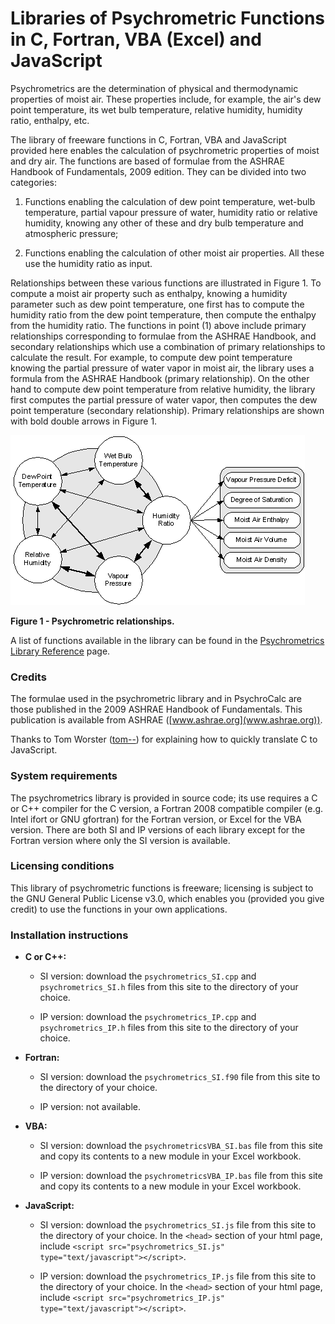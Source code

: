 # Libraries of Psychrometric Functions in C, Fortran, VBA (Excel) and JavaScript


Psychrometrics are the determination of physical and thermodynamic properties of moist air. These properties include, for example, the air's dew point temperature, its wet bulb temperature, relative humidity, humidity ratio, enthalpy, etc.

The library of freeware functions in C, Fortran, VBA and JavaScript provided here enables the calculation of psychrometric properties of moist and dry air. The functions are based of formulae from the ASHRAE Handbook of Fundamentals, 2009 edition. They can be divided into two categories:

 1. Functions enabling the calculation of dew point temperature,
    wet-bulb temperature, partial vapour pressure of water, humidity
    ratio or relative humidity, knowing any other of these and dry bulb
    temperature and atmospheric pressure;
    
 2. Functions enabling the calculation of other moist air properties. All these use the
    humidity ratio as input.

Relationships between these various functions are illustrated in Figure 1. To compute a moist air property such as enthalpy, knowing a humidity parameter such as dew point temperature, one first has to compute the humidity ratio from the dew point temperature, then compute the enthalpy from the humidity ratio. The functions in point (1) above include primary relationships corresponding to formulae from the ASHRAE Handbook, and secondary relationships which use a combination of primary relationships to calculate the result. For example, to compute dew point temperature knowing the partial pressure of water vapor in moist air, the library uses a formula from the ASHRAE Handbook (primary relationship). On the other hand to compute dew point temperature from relative humidity, the library first computes the partial pressure of water vapor, then computes the dew point temperature (secondary relationship). Primary relationships are shown with bold double arrows in Figure 1.

![Psychrometric relationships](images/psychrometrics.gif)

**Figure 1 - Psychrometric relationships.**

 A list of functions available in the library can be found in the [Psychrometrics Library Reference](docs/PsychrometricsLibraryReference.md) page.

### Credits

The formulae used in the psychrometric library and in PsychroCalc are those published in the 2009 ASHRAE Handbook of Fundamentals. This publication is available from ASHRAE ([www.ashrae.org](www.ashrae.org)).

Thanks to Tom Worster ([tom--](https://github.com/tom--)) for explaining how to quickly translate C to JavaScript.

### System requirements

The psychrometrics library is provided in source code; its use requires a C or C++ compiler for the C version, a Fortran 2008 compatible compiler (e.g. Intel ifort or GNU gfortran) for the Fortran version, or Excel for the VBA version. There are both SI and IP versions of each library except for the Fortran version where only the SI version is available.

### Licensing conditions

This library of psychrometric functions is freeware; licensing is subject to the GNU General Public License v3.0, which enables you (provided you give credit) to use the functions in your own applications.

### Installation instructions

* **C or C++:** 

  * SI version: download the `psychrometrics_SI.cpp` and `psychrometrics_SI.h` files from this site to the directory of your choice.
  
  * IP version: download the `psychrometrics_IP.cpp` and `psychrometrics_IP.h` files from this site to the directory of your choice.

* **Fortran:**

  * SI version: download the `psychrometrics_SI.f90` file from this site to the directory of your choice.
  
  * IP version: not available.

* **VBA:**
  
  * SI version: download the `psychrometricsVBA_SI.bas` file from this site and copy its contents to a new module in your Excel workbook.
  
  * IP version: download the `psychrometricsVBA_IP.bas` file from this site and copy its contents to a new module in your Excel workbook.

* **JavaScript:**
  
  * SI version: download the `psychrometrics_SI.js` file from this site to the directory of your choice. In the `<head>` section of your html page, include `<script src="psychrometrics_SI.js" type="text/javascript"></script>`.
  
  * IP version: download the `psychrometrics_IP.js` file from this site to the directory of your choice. In the `<head>` section of your html page, include `<script src="psychrometrics_IP.js" type="text/javascript"></script>`.



